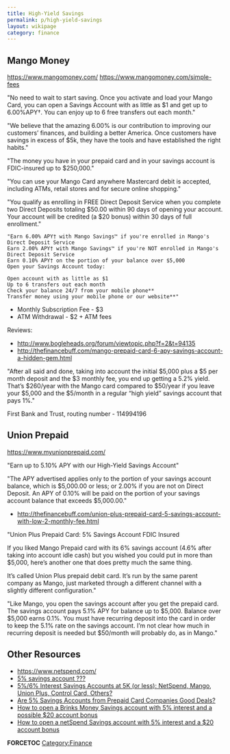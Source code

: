 ```yaml
---
title: High-Yield Savings
permalink: p/high-yield-savings
layout: wikipage
category: finance
---
```


Mango Money
-----------

<https://www.mangomoney.com/> <https://www.mangomoney.com/simple-fees>

"No need to wait to start saving. Once you activate and load your Mango Card, you can open a Savings Account with as little as $1 and get up to 6.00%APY†. You can enjoy up to 6 free transfers out each month."

"We believe that the amazing 6.00% is our contribution to improving our customers’ finances, and building a better America. Once customers have savings in excess of $5k, they have the tools and have established the right habits."

"The money you have in your prepaid card and in your savings account is FDIC-insured up to $250,000."

"You can use your Mango Card anywhere Mastercard debit is accepted, including ATMs, retail stores and for secure online shopping."

"You qualify as enrolling in FREE Direct Deposit Service when you complete two Direct Deposits totaling $50.00 within 90 days of opening your account. Your account will be credited (a $20 bonus) within 30 days of full enrollment."

    "Earn 6.00% APY† with Mango Savings™ if you're enrolled in Mango's Direct Deposit Service
    Earn 2.00% APY† with Mango Savings™ if you're NOT enrolled in Mango's Direct Deposit Service
    Earn 0.10% APY† on the portion of your balance over $5,000
    Open your Savings Account today:

    Open account with as little as $1
    Up to 6 transfers out each month
    Check your balance 24/7 from your mobile phone**
    Transfer money using your mobile phone or our website**"

-   Monthly Subscription Fee - $3
-   ATM Withdrawal - $2 + ATM fees

Reviews:

-   <http://www.bogleheads.org/forum/viewtopic.php?f=2&t=94135>
-   <http://thefinancebuff.com/mango-prepaid-card-6-apy-savings-account-a-hidden-gem.html>

"After all said and done, taking into account the initial $5,000 plus a $5 per month deposit and the $3 monthly fee, you end up getting a 5.2% yield. That’s $260/year with the Mango card compared to $50/year if you leave your $5,000 and the $5/month in a regular “high yield” savings account that pays 1%."

First Bank and Trust, routing number - 114994196

Union Prepaid
-------------

<https://www.myunionprepaid.com/>

"Earn up to 5.10% APY with our High-Yield Savings Account"

"The APY advertised applies only to the portion of your savings account balance, which is $5,000.00 or less; or 2.00% if you are not on Direct Deposit. An APY of 0.10% will be paid on the portion of your savings account balance that exceeds $5,000.00."

-   <http://thefinancebuff.com/union-plus-prepaid-card-5-savings-account-with-low-2-monthly-fee.html>

"Union Plus Prepaid Card: 5% Savings Account FDIC Insured

If you liked Mango Prepaid card with its 6% savings account (4.6% after taking into account idle cash) but you wished you could put in more than $5,000, here’s another one that does pretty much the same thing.

It’s called Union Plus prepaid debit card. It’s run by the same parent company as Mango, just marketed through a different channel with a slightly different configuration."

"Like Mango, you open the savings account after you get the prepaid card. The savings account pays 5.1% APY for balance up to $5,000. Balance over $5,000 earns 0.1%. You must have recurring deposit into the card in order to keep the 5.1% rate on the savings account. I’m not clear how much in recurring deposit is needed but $50/month will probably do, as in Mango."

Other Resources
---------------

-   <https://www.netspend.com/>
-   [5% savings account ???](https://www.bogleheads.org/forum/viewtopic.php?t=91232)
-   [5%/6% Interest Savings Accounts at 5K (or less): NetSpend, Mango, Union Plus, Control Card, Others?](http://www.fatwallet.com/forums/finance/1434408/)
-   [Are 5% Savings Accounts from Prepaid Card Companies Good Deals?](https://www.depositaccounts.com/blog/2011/03/are-5-savings-accounts-from-prepaid-card-companies-good-deals.html)
-   [How to open a Brinks Money Savings account with 5% interest and a possible $20 account bonus](http://www.fatwallet.com/forums/finance/1435902/)
-   [How to open a netSpend Savings account with 5% interest and a $20 account bonus](http://www.fatwallet.com/forums/finance/1432026/)

__FORCETOC__ [Category:Finance](/Category:Finance "wikilink")
